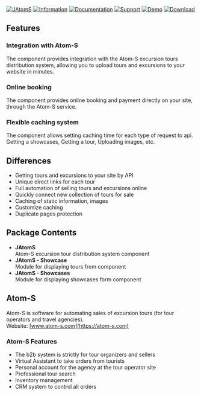 [![JAtomS](https://www.septdir.com/images/marketplace/pkg_jatoms/en-GB/cover.jpg)](https://www.septdir.com/marketplace/joomla/components/jatoms)
[![Information](https://img.shields.io/badge/information--0.svg?style=for-the-badge&colorA=555&colorB=555&logoWidth=20)](https://www.septdir.com/marketplace/joomla/components/jatoms)
[![Documentation](https://img.shields.io/badge/documentation--0.svg?style=for-the-badge&colorA=555&colorB=555&logoWidth=20)](https://www.septdir.com/marketplace/joomla/components/jatoms)
[![Support](https://img.shields.io/badge/support--0.svg?style=for-the-badge&colorA=555&colorB=555&logoWidth=20)](https://github.com/SeptdirWorkshop/JAtomS/issues)
[![Demo](https://img.shields.io/badge/demo--0.svg?style=for-the-badge&colorA=555&colorB=555&logoWidth=20)](https://multidaytour.ru/)
[![Download](https://img.shields.io/github/release/SeptdirWorkshop/JAtomS.svg?style=for-the-badge&colorA=555&colorB=1e87f0&label=download)](https://www.septdir.com/marketplace/download?element=pkg_jatoms)

## Features
### Integration with Atom-S
The component provides integration with the Atom-S excursion tours distribution system, allowing you to upload tours and excursions to your website in minutes.

### Online booking
The component provides online booking and payment directly on your site, through the Atom-S service.

### Flexible caching system
The component allows setting caching time for each type of request to api.  
Getting a showcases, Getting a tour, Uploading images, etc.

## Differences
* Getting tours and excursions to your site by API
* Unique direct links for each tour
* Full automation of selling tours and excursions online
* Quickly connect new collection of tours for sale
* Caching of static information, images
* Customize caching
* Duplicate pages protection

## Package Contents
* **JAtomS**  
	Atom-S excursion tour distribution system component
* **JAtomS - Showcase**  
	Module for displaying tours from component
* **JAtomS - Showcases**  
	Module for displaying showcases form component

## Atom-S
Atom-S is software for automating sales of excursion tours (for tour operators and travel agencies).  
Website: [www.atom-s.com](https://atom-s.com)

### Atom-S Features
* The b2b system is strictly for tour organizers and sellers
* Virtual Assistant to take orders from tourists
* Personal account for the agency at the tour operator site
* Professional tour search
* Inventory management
* CRM system to control all orders